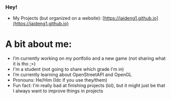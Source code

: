 ### Hey!

- My Projects (but organized on a website): [https://jaideng1.github.io](https://jaideng1.github.io)

# A bit about me:

- I’m currently working on my portfolio and a new game (not sharing what it is tho ;>)
- I'm a student (not going to share which grade I'm in)
- I’m currently learning about OpenStreetAPI and OpenGL
- Pronouns: He/Him (Idc if you use they/them)
- Fun fact: I'm really bad at finishing projects (lol), but it might just be that I always want to improve things in projects
